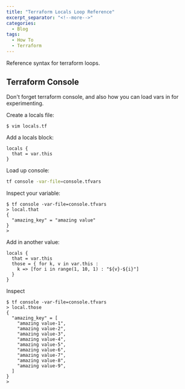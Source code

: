 ```yaml
---
title: "Terraform Locals Loop Reference"
excerpt_separator: "<!--more-->"
categories:
  - Blog
tags:
  - How To
  - Terraform
---
```

Reference syntax for terraform loops.

## Terraform Console

Don't forget terraform console, and also how you can load vars in
for experimenting.

Create a locals file:

```shell
$ vim locals.tf
```

Add a locals block:

```hcl
locals {
  that = var.this
}
```

Load up console:

```bash
tf console -var-file=console.tfvars
```

Inspect your variable:

```shell
$ tf console -var-file=console.tfvars
> local.that
{
  "amazing_key" = "amazing value"
}
>  
```

Add in another value:

```hcl
locals {
  that = var.this
  those = { for k, v in var.this :
    k => [for i in range(1, 10, 1) : "${v}-${i}"]
  }
}
```

Inspect

```shell
$ tf console -var-file=console.tfvars
> local.those
{
  "amazing_key" = [
    "amazing value-1",
    "amazing value-2",
    "amazing value-3",
    "amazing value-4",
    "amazing value-5",
    "amazing value-6",
    "amazing value-7",
    "amazing value-8",
    "amazing value-9",
  ]
}
>  
```